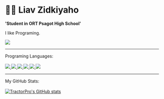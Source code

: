 # 👨‍💻 Liav Zidkiyaho 


**'Student in ORT Psagot High School'**

I like Programing.

<p>
  <a href="https://www.instagram.com/ethan_anash/">
    <img src="https://img.shields.io/badge/Instagram-E4405F?style=for-the-badge&logo=instagram&logoColor=white">
  </a>

</p>
<hr>
<p> Programing Languages: <br><br>
  <a href="#">
    <img src="https://img.shields.io/badge/C-00599C?style=for-the-badge&logo=c&logoColor=white">
  </a>
  <a href="#">
    <img src="https://img.shields.io/badge/C%23-239120?style=for-the-badge&logo=c-sharp&logoColor=white">
  </a>
  <a href="#">
    <img src="https://img.shields.io/badge/Python-FFD43B?style=for-the-badge&logo=python&logoColor=blue">
  </a>
  <a href="#">
    <img src="https://img.shields.io/badge/HTML5-E34F26?style=for-the-badge&logo=html5&logoColor=white">
  </a>
  <a href="#">
    <img src="https://img.shields.io/badge/CSS3-1572B6?style=for-the-badge&logo=css3&logoColor=white">
  </a>
  <a href="#">
    <img src="https://img.shields.io/badge/JavaScript-323330?style=for-the-badge&logo=javascript&logoColor=F7DF1E">
  </a>
</p>
<hr>
<p>My GitHub Stats: <br><br>
<a href="https://github.com/TractorPro"><img src="https://github-readme-stats.vercel.app/api?username=TractorPro&show_icons=true&hide=&count_private=true&title_color=0891b2&text_color=ffffff&icon_color=0891b2&bg_color=1c1917&hide_border=true&show_icons=true" alt="TractorPro's GitHub stats" /></a>
</p>
